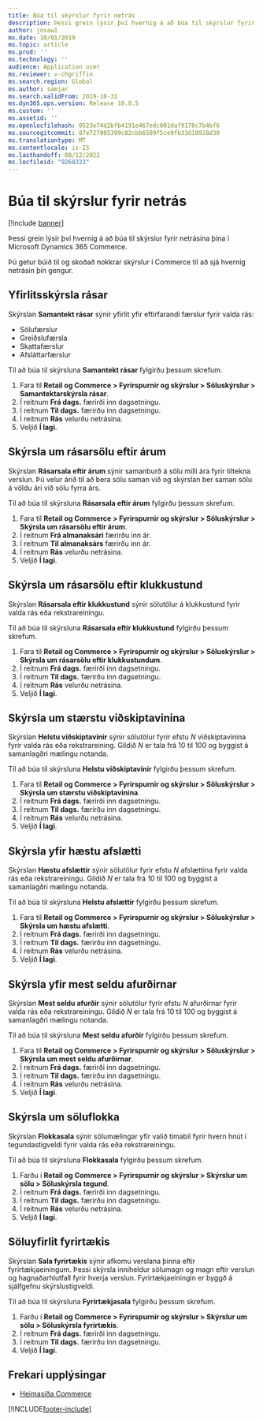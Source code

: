 ```yaml
---
title: Búa til skýrslur fyrir netrás
description: Þessi grein lýsir því hvernig á að búa til skýrslur fyrir netrásina þína í Microsoft Dynamics 365 Commerce.
author: josaw1
ms.date: 10/01/2019
ms.topic: article
ms.prod: ''
ms.technology: ''
audience: Application user
ms.reviewer: v-chgriffin
ms.search.region: Global
ms.author: samjar
ms.search.validFrom: 2019-10-31
ms.dyn365.ops.version: Release 10.0.5
ms.custom: ''
ms.assetid: ''
ms.openlocfilehash: 0523e74d2bfb4191e467edc001daf9178c7b4bf6
ms.sourcegitcommit: 87e727005399c82cbb6509f5ce9fb33d18928d30
ms.translationtype: MT
ms.contentlocale: is-IS
ms.lasthandoff: 08/12/2022
ms.locfileid: "9268323"
---
```

# <a name="generate-online-channel-reports"></a>Búa til skýrslur fyrir netrás

[!include [banner](includes/banner.md)]

Þessi grein lýsir því hvernig á að búa til skýrslur fyrir netrásina þína í Microsoft Dynamics 365 Commerce.

Þú getur búið til og skoðað nokkrar skýrslur í Commerce til að sjá hvernig netrásin þín gengur.

## <a name="channel-summary-report"></a>Yfirlitsskýrsla rásar

Skýrslan **Samantekt rásar** sýnir yfirlit yfir eftirfarandi færslur fyrir valda rás:

- Sölufærslur
- Greiðslufærsla
- Skattafærslur
- Afsláttarfærslur

Til að búa til skýrsluna **Samantekt rásar** fylgirðu þessum skrefum.

1. Fara til **Retail og Commerce \> Fyrirspurnir og skýrslur \> Söluskýrslur \> Samantektarskýrsla rásar**.
1. Í reitnum **Frá dags.** færirði inn dagsetningu.
1. Í reitnum **Til dags.** færirðu inn dagsetningu.
1. Í reitnum **Rás** velurðu netrásina.
1. Veljið **Í lagi**.
 
## <a name="channel-sales-by-year-report"></a>Skýrsla um rásarsölu eftir árum 

Skýrslan **Rásarsala eftir árum** sýnir samanburð á sölu milli ára fyrir tiltekna verslun. Þú velur árið til að bera sölu saman við og skýrslan ber saman sölu á völdu ári við sölu fyrra árs.

Til að búa til skýrsluna **Rásarsala eftir árum** fylgirðu þessum skrefum.

1. Fara til **Retail og Commerce \> Fyrirspurnir og skýrslur \> Söluskýrslur \> Skýrsla um rásarsölu eftir árum**.
1. Í reitnum **Frá almanaksári** færirðu inn ár.
1. Í reitnum **Til almanaksárs** færirðu inn ár.
1. Í reitnum **Rás** velurðu netrásina.
1. Veljið **Í lagi**.

## <a name="channel-sales-by-hour-report"></a>Skýrsla um rásarsölu eftir klukkustund

Skýrslan **Rásarsala eftir klukkustund** sýnir sölutölur á klukkustund fyrir valda rás eða rekstrareiningu.

Til að búa til skýrsluna **Rásarsala eftir klukkustund** fylgirðu þessum skrefum.

1. Fara til **Retail og Commerce \> Fyrirspurnir og skýrslur \> Söluskýrslur \> Skýrsla um rásarsölu eftir klukkustundum**.
1. Í reitnum **Frá dags.** færirði inn dagsetningu.
1. Í reitnum **Til dags.** færirðu inn dagsetningu.
1. Í reitnum **Rás** velurðu netrásina.
1. Veljið **Í lagi**.

## <a name="top-customers-report"></a>Skýrsla um stærstu viðskiptavinina

Skýrslan **Helstu viðskiptavinir** sýnir sölutölur fyrir efstu *N* viðskiptavinina fyrir valda rás eða rekstrareining. Gildið *N* er tala frá 10 til 100 og byggist á samanlagðri mælingu notanda.

Til að búa til skýrsluna **Helstu viðskiptavinir** fylgirðu þessum skrefum.

1. Fara til **Retail og Commerce \> Fyrirspurnir og skýrslur \> Söluskýrslur \> Skýrsla um stærstu viðskiptavinina**.
1. Í reitnum **Frá dags.** færirði inn dagsetningu.
1. Í reitnum **Til dags.** færirðu inn dagsetningu.
1. Í reitnum **Rás** velurðu netrásina.
1. Veljið **Í lagi**.

## <a name="top-discounts-report"></a>Skýrsla yfir hæstu afslætti

Skýrslan **Hæstu afslættir** sýnir sölutölur fyrir efstu *N* afslættina fyrir valda rás eða rekstrareiningu. Gildið *N* er tala frá 10 til 100 og byggist á samanlagðri mælingu notanda.

Til að búa til skýrsluna **Helstu afslættir** fylgirðu þessum skrefum.

1. Fara til **Retail og Commerce \> Fyrirspurnir og skýrslur \> Söluskýrslur \> Skýrsla um hæstu afslætti**.
1. Í reitnum **Frá dags.** færirði inn dagsetningu.
1. Í reitnum **Til dags.** færirðu inn dagsetningu.
1. Í reitnum **Rás** velurðu netrásina.
1. Veljið **Í lagi**.

## <a name="top-products-report"></a>Skýrsla yfir mest seldu afurðirnar

Skýrslan **Mest seldu afurðir** sýnir sölutölur fyrir efstu *N* afurðirnar fyrir valda rás eða rekstrareiningu. Gildið *N* er tala frá 10 til 100 og byggist á samanlagðri mælingu notanda.

Til að búa til skýrsluna **Mest seldu afurðir** fylgirðu þessum skrefum.

1. Fara til **Retail og Commerce \> Fyrirspurnir og skýrslur \> Söluskýrslur \> Skýrsla um mest seldu afurðirnar**.
1. Í reitnum **Frá dags.** færirði inn dagsetningu.
1. Í reitnum **Til dags.** færirðu inn dagsetningu.
1. Í reitnum **Rás** velurðu netrásina.
1. Veljið **Í lagi**.

## <a name="category-sales-report"></a>Skýrsla um söluflokka

Skýrslan **Flokkasala** sýnir sölumælingar yfir valið tímabil fyrir hvern hnút í tegundastigveldi fyrir valda rás eða rekstrareiningu.

Til að búa til skýrsluna **Flokkasala** fylgirðu þessum skrefum.

1. Farðu í **Retail og Commerce \> Fyrirspurnir og skýrslur \> Skýrslur um sölu \> Söluskýrsla tegund**.
1. Í reitnum **Frá dags.** færirði inn dagsetningu.
1. Í reitnum **Til dags.** færirðu inn dagsetningu.
1. Í reitnum **Rás** velurðu netrásina.
1. Veljið **Í lagi**.

## <a name="organization-sales-report"></a>Söluyfirlit fyrirtækis

Skýrslan **Sala fyrirtækis** sýnir afkomu verslana þinna eftir fyrirtækjaeiningum. Þessi skýrsla inniheldur sölumagn og magn eftir verslun og hagnaðarhlutfall fyrir hverja verslun. Fyrirtækjaeiningin er byggð á sjálfgefnu skýrslustigveldi.

Til að búa til skýrsluna **Fyrirtækjasala** fylgirðu þessum skrefum.

1. Farðu í **Retail og Commerce \> Fyrirspurnir og skýrslur \> Skýrslur um sölu \> Söluskýrsla fyrirtækis**.
1. Í reitnum **Frá dags.** færirði inn dagsetningu.
1. Í reitnum **Til dags.** færirðu inn dagsetningu.
1. Veljið **Í lagi**.

## <a name="additional-resources"></a>Frekari upplýsingar

- [Heimasíða Commerce](./index.md)


[!INCLUDE[footer-include](../includes/footer-banner.md)]
